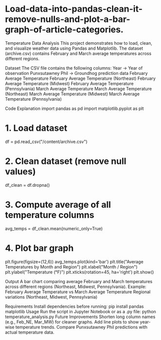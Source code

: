 # Load-data-into-pandas-clean-it-remove-nulls-and-plot-a-bar-graph-of-article-categories.



Temperature Data Analysis
This project demonstrates how to load, clean, and visualize weather data using Pandas and Matplotlib.
The dataset (archive.csv) contains February and March average temperatures across different regions.

Dataset
The CSV file contains the following columns:
Year → Year of observation
Punxsutawney Phil → Groundhog prediction data
February Average Temperature
February Average Temperature (Northeast)
February Average Temperature (Midwest)
February Average Temperature (Pennsylvania)
March Average Temperature
March Average Temperature (Northeast)
March Average Temperature (Midwest)
March Average Temperature (Pennsylvania)

Code Explanation
import pandas as pd
import matplotlib.pyplot as plt

# 1. Load dataset
df = pd.read_csv("/content/archive.csv")

# 2. Clean dataset (remove null values)
df_clean = df.dropna()

# 3. Compute average of all temperature columns
avg_temps = df_clean.mean(numeric_only=True)

# 4. Plot bar graph
plt.figure(figsize=(12,6))
avg_temps.plot(kind='bar')
plt.title("Average Temperatures by Month and Region")
plt.xlabel("Month / Region")
plt.ylabel("Temperature (°F)")
plt.xticks(rotation=45, ha='right')
plt.show()

Output
A bar chart comparing average February and March temperatures across different regions (Northeast, Midwest, Pennsylvania).
Example:
February Average Temperature vs March Average Temperature
Regional variations (Northeast, Midwest, Pennsylvania)

Requirements
Install dependencies before running:
pip install pandas matplotlib
Usage
Run the script in Jupyter Notebook or as a .py file:
python temperature_analysis.py
Future Improvements
Shorten long column names (e.g., Feb_NE, Mar_MW) for cleaner graphs.
Add line plots to show year-wise temperature trends.
Compare Punxsutawney Phil predictions with actual temperature data.
